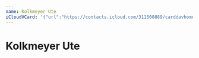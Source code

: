 ```yaml
---
name: Kolkmeyer Ute
iCloudVCard: '{"url":"https://contacts.icloud.com/311500889/carddavhome/card/FB33F054-B83A-471C-9E23-717DE4A53730.vcf","etag":"\"kmfhbgxq\"","data":"BEGIN:VCARD\r\nVERSION:3.0\r\nFN:\r\nN:Ute;Kolkmeyer;;;\r\nUID:7B039507-5D41-4C8E-AFB3-4AD7B7378125\r\nPRODID:ez-vcard 0.9.13-fc\r\nREV:2025-04-03T22:15:23Z\r\nORG:;\r\nEND:VCARD"}'
---
```

# Kolkmeyer Ute